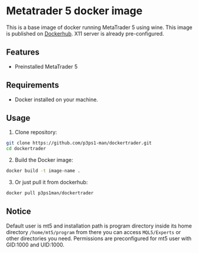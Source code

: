 # Metatrader 5 docker image

This is a base image of docker running MetaTrader 5 using wine. This image is published on [Dockerhub](https://hub.docker.com/r/p3ps1man/dockertrader). X11 server is already pre-configured.

## Features

- Preinstalled MetaTrader 5

## Requirements

- Docker installed on your machine.

## Usage

1. Clone repository:
```bash
git clone https://github.com/p3ps1-man/dockertrader.git
cd dockertrader
```

2. Build the Docker image:
```bash
docker build -t image-name .
```

3. Or just pull it from dockerhub:
```bash
docker pull p3ps1man/dockertrader
```

## Notice

Default user is mt5 and installation path is program directory inside its home directory ```/home/mt5/program``` from there you can access ```MQL5/Experts``` or other directories you need. Permissions are preconfigured for mt5 user with GID:1000 and UID:1000.


